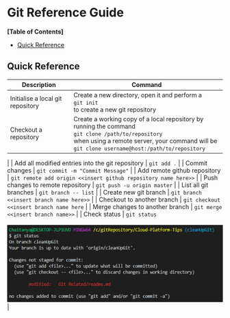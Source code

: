 # Git Reference Guide

**[Table of Contents]**

- [Quick Reference](#quick-reference)

## Quick Reference

| Description                       | Command                                                                                                                                                                                                          |
| --------------------------------- | ---------------------------------------------------------------------------------------------------------------------------------------------------------------------------------------------------------------- |
| Initialise a local git repository | Create a new directory, open it and perform a <br> `git init` <br> to create a new git repository                                                                                                                |
| Checkout a repository             | Create a working copy of a local repository by running the command <br> `git clone /path/to/repository` <br> when using a remote server, your command will be <br> `git clone username@host:/path/to/repository` |

|
| Add all modified entries into the git repository | `git add .` |
| Commit changes | `git commit -m "Commit Message"` |
| Add remote github repository | `git remote add origin <<insert github repository name here>>` |
| Push changes to remote repository | `git push -u origin master` |
| List all git branches | `git branch -- list` |
| Create new git branch | `git branch <<insert branch name here>>` |
| Checkout to another branch | `git checkout <<insert branch name here` |
| Merge changes to another branch | `git merge <<insert branch name>>` |
| Check status | `git status` <br><br> ![Git Status](https://github.com/chatenrk/Cloud-Platform-Tips/blob/cleanUpGit/Git%20Related/screenshots/git%20status.PNG) <br> |
